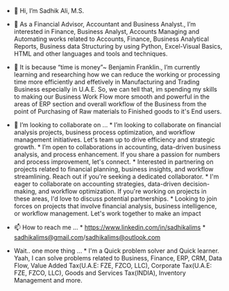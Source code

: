 - 👋 Hi, I’m Sadhik Ali, M.S.

- 👀 As a Financial Advisor, Accountant and Business Analyst., I’m interested in Finance, Business Analyst, Accounts Managing and Automating works related to Accounts, Finance, Business Analytical Reports, Business data Structuring by using Python, Excel-Visual Basics, HTML and other languages and tools and techniques.

- 🌱 It is because “time is money”~ Benjamin Franklin., I’m currently learning and researching how we can reduce the working or processing time more efficiently and effetively in Manufacturing and Trading Business especially in U.A.E. So, we can tell that, im spending my skills to making our Business Work Flow more smooth and powerful in the areas of ERP section and overall workflow of the Business from the point of Purchasing of Raw materials to Finished goods to it's End users.

  
- 💞️ I’m looking to collaborate on ...
              *  I’m looking to collaborate on financial analysis projects, business process optimization, and workflow management initiatives. Let's team up to drive efficiency and strategic growth.
              *  I’m open to collaborations in accounting, data-driven business analysis, and process enhancement. If you share a passion for numbers and process improvement, let's connect.
              *  Interested in partnering on projects related to financial planning, business insights, and workflow streamlining. Reach out if you're seeking a dedicated collaborator.
              *  I'm eager to collaborate on accounting strategies, data-driven decision-making, and workflow optimization. If you're working on projects in these areas, I'd love to discuss potential partnerships.
              *  Looking to join forces on projects that involve financial analysis, business intelligence, or workflow management. Let's work together to make an impact

- 📫 How to reach me ...
              *  https://www.linkedin.com/in/sadhikalims
              *  sadhikalims@gmail.com/sadhikalims@outlook.com

-  Wait.. one more thing ...
              * I'm a Quick problem solver and Quick learner. Yaah, I can solve problems related to Business, Finance, ERP, CRM, Data Flow, Value Added Tax(U.A.E: FZE, FZCO, LLC), Corporate Tax(U.A.E: FZE, FZCO, LLC), Goods and Services Tax(INDIA), Inventory Management and more.
